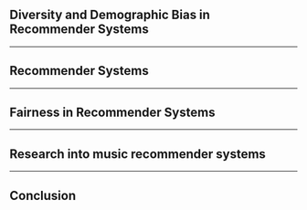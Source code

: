 ## Diversity and Demographic Bias in Recommender Systems

---

## Recommender Systems

---

## Fairness in Recommender Systems

--- 

## Research into music recommender systems

--- 

## Conclusion

